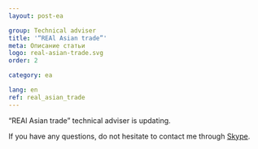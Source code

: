 ```yaml
---
layout: post-ea

group: Technical adviser
title: '“REAl Asian trade”'
meta: Описание статьи
logo: real-asian-trade.svg
order: 2

category: ea

lang: en
ref: real_asian_trade
---
```


“REAl Asian trade” technical adviser is updating.

If you have any questions, do not hesitate to contact me through <a href="skype:chutkoy89?chat" target="_blank">Skype</a>.
